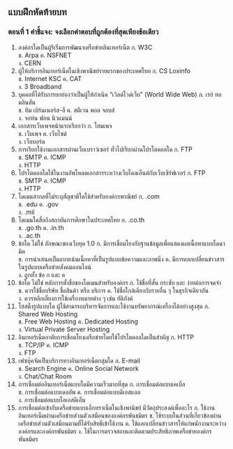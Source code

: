 ## แบบฝึกหัดท้ายบท

### ตอนที่ 1 คำชี้แจง: จงเลือกคำตอบที่ถูกต้องที่สุดเพียงข้อเดียว
1.	องค์กรใดเป็นผู้ริเริ่มการพัฒนาเครือข่ายอินเทอร์เน็ต
	ก.  W3C					
    ข.  Arpa
	ค.  NSFNET					
    ง.  CERN
2.	ผู้ให้บริการอินเทอร์เน็ตในเชิงพาณิชย์รายแรกของประเทศไทย
    ก.  CS Loxinfo					
    ข.  Internet KSC
	ค.  CAT						
    ง.  3 Broadband
3.	บุคคลที่ได้รับการยกย่องว่าเป็นผู้ให้กำเนิด “เวิลด์ไวด์เว็บ” (World Wide Web)
    ก.  เรย์ ทอมลินสัน				
    ข.  ทิม เบิร์นเนอร์ส-ลี
	ค.  สตีเวน พอล จอบส์				
    ง.  จอห์น ฟอน นิวแมนน์
4.	เอกสารเว็บเพจหน้าแรกเรียกว่า
    ก.  โฮมเพจ					
    ข.  เว็บเพจ
	ค.  เว็บไซต์					
    ง.  เว็บบอร์ด
5.	การเรียกใช้งานเอกสารผ่านเว็บเบราว์เซอร์ ทั่วไปเรียกผ่านโปรโตคอลใด
    ก.  FTP						
    ข.  SMTP
	ค.  ICMP					
    ง.  HTTP
6.	โปรโตคอลใดใช้ในงานอัพโหลดเอกสารระหว่างเว็บไคลเอ็นต์กับเว็บเซิร์ฟเวอร์
    ก.  FTP						
    ข.  SMTP
	ค.  ICMP					
    ง.  HTTP
7.	โดเมนสากลที่ไม่ระบุสัญชาติใดใช้สำหรับองค์กรพาณิชย์
    ก.  .com					
    ข.  .edu
	ค.  .gov					
    ง.  .mil
8.	โดเมนใดสื่อถึงสถาบันการศึกษาในประเทศไทย
    ก.  .co.th					
    ข.  .go.th
	ค.  .in.th					
    ง.  .ac.th
9.	ข้อใด ไม่ใช่ ลักษณะของเว็บยุค 1.0
    ก.  มีการเชื่อมโยงกับฐานข้อมูลเพื่อแสดงผลเนื้อหาแบบไดนามิค		
    ข.  การนำเสนอเป็นแบบเน้นเนื้อหาที่เป็นรูปแบบข้อความและภาพนิ่ง
	ค.  มีการแลกเปลี่ยนข่าวสารในรูปแบบเครือข่ายสังคมออนไลน์				
    ง.  ถูกทั้ง ข้อ ก และ ค
10.	ข้อใด ไม่ใช่ หลักการตั้งชื่อของโดเมนสำหรับองค์กร
    ก.  ใช้ชื่อที่สั้น กระชับ และ ง่ายต่อการจดจำ		
    ข.  ควรใช้ชื่อบริษัท ชื่อสินค้า หรือ บริการ
	ค.  ใช้ชื่อใกล้เคียงกับรายอื่น ๆ ในธุรกิจเดียวกัน					
    ง.  ควรหลีกเลี่ยงการใช้เครื่องหมายต่าง ๆ เช่น ยัติภังค์
11.	โฮสติ้งรูปแบบใด ผู้ใช้สามารถบริหารจัดการและใช้งานทรัพยากรณ์เครื่องได้อย่างสูงสุด
    ก.  Shared Web Hosting			
    ข.  Free Web Hosting
	ค.  Dedicated Hosting				
    ง.  Virtual Private Server Hosting
12.	อินเทอร์เน็ตอาคัยการเชื่อมโยงเครือข่ายโดยใช้โปรโตคอลใดเป็นสำคัญ
    ก.  HTTP					
    ข.  TCP/IP
	ค.  ICMP					
    ง.  FTP
13.	เฟซบุ๊คจัดเป็นบริการทางอินเทอร์เน็ตกลุ่มใด
    ก.  E-mail					
    ข.  Search Engine
	ค.  Online Social Network			
    ง.  Chat/Chat Room
14.	การเชื่อมต่ออินเทอร์เน็ตแบบใดมีความเร็วมากที่สุด
    ก.  การเชื่อมต่อแบบเคเบิ้ล			
    ข.  การเชื่อมต่อแบบเดลอัพ
	ค.  การเชื่อมต่อแบบดีเอสแอล			
    ง.  การเชื่อมต่อแบบไอเอสดีเอ็น
15.	การเชื่อมต่อเข้ากับเครือข่ายแบบเอ็กทราเน็ตในเชิงพานิชย์ มีวัตถุประสงค์เพื่ออะไร
    ก.  ใช้งานอินเทอร์เน็ตผ่านเครือข่ายส่วนตัวเสมือนขององค์กรพันธมิตร
    ข.  ใช้ระบบในส่วนที่เกี่ยวข้องผ่านเครือข่ายส่วนตัวเสมือนตามที่ได้รับสิทธิ์เข้าใช้งาน
	ค.  ใช้แลกเปลี่ยนข่าวสารให้แก่พนักงานระหว่างองค์กรและองค์กรพันธมิตร
	ง.  ใช้ในการตรวจสอบและติดตามประสิทธิภาพเครือข่ายองค์กรพันธมิตร